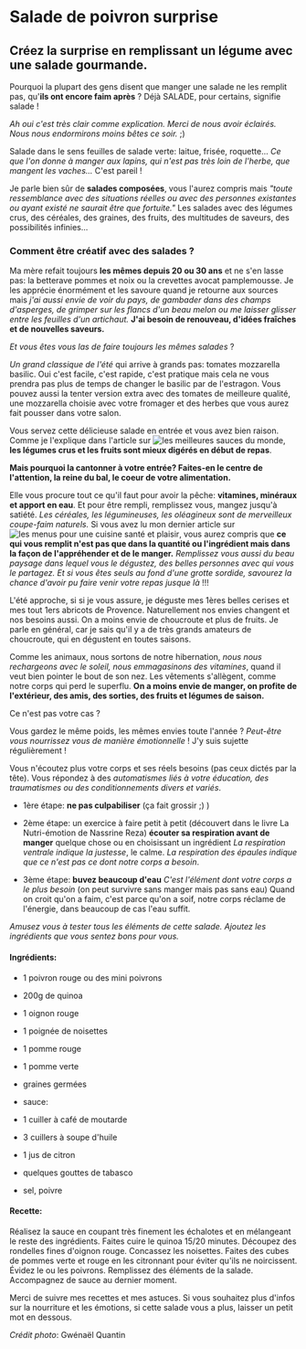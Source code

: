# Salade de poivron surprise

## Créez la surprise en remplissant un légume avec une salade gourmande.

Pourquoi la plupart des gens disent que manger une salade ne les remplit pas, qu'**ils ont encore faim après** ?
Déjà SALADE, pour certains, signifie salade !

*Ah oui c'est très clair comme explication.
Merci de nous avoir éclairés.
Nous nous endormirons moins bêtes ce soir.* ;)

Salade dans le sens feuilles de salade verte: laitue, frisée, roquette...
*Ce que l'on donne à manger aux lapins, qui n'est pas très loin de l'herbe, que mangent les vaches...*
C'est pareil !

Je parle bien sûr de **salades composées**, vous l'aurez compris mais *"toute ressemblance avec des situations réelles ou avec des personnes existantes ou ayant existé ne saurait être que fortuite."*
Les salades avec des légumes crus, des céréales, des graines, des fruits, des multitudes de saveurs, des possibilités infinies...

### Comment être créatif avec des salades ?

Ma mère refait toujours **les mêmes depuis 20 ou 30 ans** et ne s'en lasse pas: la betterave pommes et noix ou la crevettes avocat pamplemousse. Je les apprécie énormément et les savoure quand je retourne aux sources mais *j'ai aussi envie de voir du pays, de gambader dans des champs d'asperges, de grimper sur les flancs d'un beau melon ou me laisser glisser entre les feuilles d'un artichaut.*
**J'ai besoin de renouveau, d'idées fraîches et de nouvelles saveurs.** 

*Et vous êtes vous las de faire toujours les mêmes salades* ?

*Un grand classique de l'été* qui arrive à grands pas: tomates mozzarella basilic.
Oui c'est facile, c'est rapide, c'est pratique mais cela ne vous prendra pas plus de temps de changer le basilic par de l'estragon.
Vous pouvez aussi la tenter version extra avec des tomates de meilleure qualité, une mozzarella choisie avec votre fromager et des herbes que vous aurez fait pousser dans votre salon.

Vous servez cette délicieuse salade en entrée et vous avez bien raison. Comme je l'explique dans l'article sur ![les meilleures sauces du monde](http://ma-cuisine-creative.com/comment-realiser-la-meilleure-sauce-du-monde/), **les légumes crus et les fruits sont mieux digérés en début de repas**.

**Mais pourquoi la cantonner à votre entrée? Faites-en le centre de l'attention, la reine du bal, le coeur de votre alimentation.**

Elle vous procure tout ce qu'il faut pour avoir la pêche: **vitamines, minéraux et apport en eau**.
Et pour être rempli, remplissez vous, mangez jusqu'à satiété. *Les céréales, les légumineuses, les oléagineux sont de merveilleux coupe-faim naturels.*
Si vous avez lu mon dernier article sur ![les menus pour une cuisine santé et plaisir](http://ma-cuisine-creative.com/quel-menu-pour-une-cuisine-sante-et-plaisir/), vous aurez compris que **ce qui vous remplit n'est pas que dans la quantité ou l'ingrédient mais dans la façon de l'appréhender et de le manger.**
*Remplissez vous aussi du beau paysage dans lequel vous le dégustez, des belles personnes avec qui vous le partagez. Et si vous êtes seuls au fond d'une grotte sordide, savourez la chance d'avoir pu faire venir votre repas jusque là* !!!

L'été approche, si si je vous assure, je déguste mes 1ères belles cerises et mes tout 1ers abricots de Provence.
Naturellement nos envies changent et nos besoins aussi.
On a moins envie de choucroute et plus de fruits.
Je parle en général, car je sais qu'il y a de très grands amateurs de choucroute, qui en dégustent en toutes saisons.

Comme les animaux, nous sortons de notre hibernation, *nous nous rechargeons avec le soleil, nous emmagasinons des vitamines*, quand il veut bien pointer le bout de son nez.
Les vêtements s'allègent, comme notre corps qui perd le superflu.
**On a moins envie de manger, on profite de l'extérieur, des amis, des sorties, des fruits et légumes de saison.**

Ce n'est pas votre cas ?

Vous gardez le même poids, les mêmes envies toute l'année ?
*Peut-être vous nourrissez vous de manière émotionnelle* ! J'y suis sujette régulièrement !

Vous n'écoutez plus votre corps et ses réels besoins (pas ceux dictés par la tête).
Vous répondez à des *automatismes liés à votre éducation, des traumatismes ou des conditionnements divers et variés*.

* 1ère étape: **ne pas culpabiliser** (ça fait grossir ;) )

* 2ème étape: un exercice à faire petit à petit (découvert dans le livre La Nutri-émotion de Nassrine Reza)
**écouter sa respiration avant de manger** quelque chose ou en choisissant un ingrédient
*La respiration ventrale indique la justesse*, le calme. *La respiration des épaules indique que ce n'est pas ce dont notre corps a besoin*.

* 3ème étape: **buvez beaucoup d'eau**
*C'est l'élément dont votre corps a le plus besoin* (on peut survivre sans manger mais pas sans eau)
Quand on croit qu'on a faim, c'est parce qu'on a soif, notre corps réclame de l'énergie, dans beaucoup de cas l'eau suffit.

*Amusez vous à tester tous les éléments de cette salade.
Ajoutez les ingrédients que vous sentez bons pour vous.*

#### Ingrédients:

* 1 poivron rouge ou des mini poivrons
* 200g de quinoa
* 1 oignon rouge
* 1 poignée de noisettes
* 1 pomme rouge
* 1 pomme verte
* graines germées

* sauce:
* 1 cuiller à café de moutarde
* 3 cuillers à soupe d'huile
* 1 jus de citron
* quelques gouttes de tabasco
* sel, poivre

#### Recette:

Réalisez la sauce en coupant très finement les échalotes et en mélangeant le reste des ingrédients.
Faites cuire le quinoa 15/20 minutes.
Découpez des rondelles fines d'oignon rouge.
Concassez les noisettes.
Faites des cubes de pommes verte et rouge en les citronnant pour éviter qu'ils ne noircissent.
Évidez le ou les poivrons.
Remplissez des éléments de la salade.
Accompagnez de sauce au dernier moment.

Merci de suivre mes recettes et mes astuces.
Si vous souhaitez plus d'infos sur la nourriture et les émotions, si cette salade vous a plus, laisser un petit mot en dessous.


*Crédit photo*: 
Gwénaël Quantin